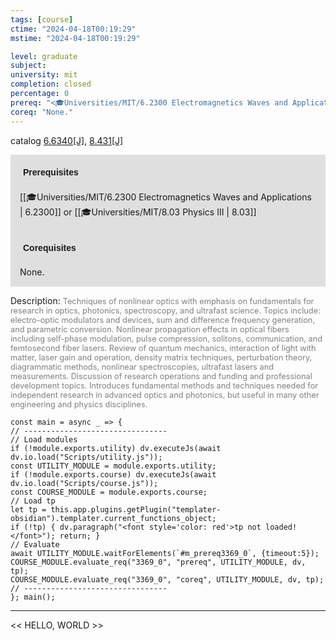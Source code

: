 ```yaml
---
tags: [course]
ctime: "2024-04-18T00:19:29"
mstime: "2024-04-18T00:19:29"

level: graduate
subject: 
university: mit
completion: closed
percentage: 0
prereq: "<🎓Universities/MIT/6.2300 Electromagnetics Waves and Applications> or <🎓Universities/MIT/8.03 Physics III>"
coreq: "None."
---
```


catalog [6.6340[J]](http://student.mit.edu/catalog/m6b.html#6.6340), [8.431[J]](http://student.mit.edu/catalog/m8b.html#8.431)

<span style="display: block; padding: 15px; background-color: rgb(100, 100, 100, 0.2);"><font id="m_prereq3369_0" style="display: block; font-family: Arial, sans-serif; font-weight: bold; padding: 5px">Prerequisites</font><br><span id="prereq3369_0">[[🎓Universities/MIT/6.2300 Electromagnetics Waves and Applications | 6.2300]] or [[🎓Universities/MIT/8.03 Physics III | 8.03]]</span></span>
<span style="display: block; padding: 15px; background-color: rgb(100, 100, 100, 0.2);"><font id="m_coreq3369_0" style="display: block; font-family: Arial, sans-serif; font-weight: bold; padding: 5px">Corequisites</font><br><span id="coreq3369_0">None.</span></span>

<font style="">Description:</font>
<font style="color: grey; font-size: 0.8rem;">Techniques of nonlinear optics with emphasis on fundamentals for research in optics, photonics, spectroscopy, and ultrafast science. Topics include: electro-optic modulators and devices, sum and difference frequency generation, and parametric conversion. Nonlinear propagation effects in optical fibers including self-phase modulation, pulse compression, solitons, communication, and femtosecond fiber lasers. Review of quantum mechanics, interaction of light with matter, laser gain and operation, density matrix techniques, perturbation theory, diagrammatic methods, nonlinear spectroscopies, ultrafast lasers and measurements. Discussion of research operations and funding and professional development topics. Introduces fundamental methods and techniques needed for independent research in advanced optics and photonics, but useful in many other engineering and physics disciplines.</font>

```dataviewjs
const main = async _ => {
// --------------------------------
// Load modules
if (!module.exports.utility) dv.executeJs(await dv.io.load("Scripts/utility.js"));
const UTILITY_MODULE = module.exports.utility;
if (!module.exports.course) dv.executeJs(await dv.io.load("Scripts/course.js"));
const COURSE_MODULE = module.exports.course;
// Load tp
let tp = this.app.plugins.getPlugin("templater-obsidian").templater.current_functions_object;
if (!tp) { dv.paragraph("<font style='color: red'>tp not loaded!</font>"); return; }
// Evaluate
await UTILITY_MODULE.waitForElements(`#m_prereq3369_0`, {timeout:5});
COURSE_MODULE.evaluate_req("3369_0", "prereq", UTILITY_MODULE, dv, tp);
COURSE_MODULE.evaluate_req("3369_0", "coreq", UTILITY_MODULE, dv, tp);
// --------------------------------
}; main();
```

---

<< HELLO, WORLD >>
